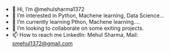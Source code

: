 - 👋 Hi, I’m @mehulsharma1372
- 👀 I’m interested in Python, Machene learning, Data Science...
- 🌱 I’m currently learning Pthon, Machene learning....
- 💞️ I’m looking to collaborate on some exiting projects.
- 📫 How to reach me LinkedIn: Mehul Sharma, Mail: smehul1372@gmail.com

<!---
mehulsharma1372/mehulsharma1372 is a ✨ special ✨ repository because its `README.md` (this file) appears on your GitHub profile.
You can click the Preview link to take a look at your changes.
--->
